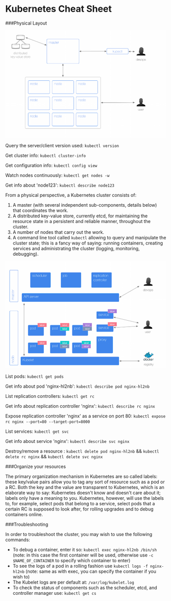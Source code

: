 # Kubernetes Cheat Sheet

###Physical Layout

![](k8s-cheatsheet-physical-layout.png)

Query the server/client version used:
`kubectl version`

Get cluster info:
`kubectl cluster-info`

Get configuration info:
`kubectl config view`

Watch nodes continuously:
`kubectl get nodes -w`

Get info about 'node123':
`kubectl describe node123`

From a physical perspective, a Kubernetes cluster consists of:

1. A master (with several independent sub-components, details below) that coordinates the work.
2. A distributed key-value store, currently etcd, for maintaining the resource state in a persistent and reliable manner, throughout the cluster.
3. A number of nodes that carry out the work.
4. A command line tool called `kubectl` allowing to query and manipulate the cluster state; this is a fancy way of saying: running containers, creating services and administrating the cluster (logging, monitoring, debugging).

![](k8s-cheatsheet-abstractions-overview.png)

List pods:
`kubectl get pods`

Get info about pod 'nginx-hl2nb':
`kubectl describe pod nginx-hl2nb`

List replication controllers:
`kubectl get rc`

Get info about replication controller 'nginx':
`kubectl describe rc nginx`

Expose replication controller 'nginx' as a service on port 80:
`kubectl expose rc nginx --port=80 --target-port=8000`

List services:
`kubectl get svc`

Get info about service 'nginx':
`kubectl describe svc nginx`

Destroy/remove a resource :
`kubectl delete pod nginx-hl2nb` &&
`kubectl delete rc nginx` &&
`kubectl delete svc nginx`

###Organize your resources

The primary organization mechanism in Kubernetes are so called labels: these key/value pairs allow you to tag any sort of resource such as a pod or a RC. Both the key and the value are transparent to Kubernetes, which is an elaborate way to say: Kubernetes doesn't know and doesn't care about it; labels only have a meaning to you. Kubernetes, however, will use the labels to, for example, select pods that belong to a service, select pods that a certain RC is supposed to look after, for rolling upgrades and to debug containers online.

###Troubleshooting

In order to troubleshoot the cluster, you may wish to use the following commands:

* To debug a container, enter it so: `kubectl exec nginx-hl2nb /bin/sh` (note: in this case the first container will be used, otherwise use `-c $NAME_OF_CONTAINER` to specify which container to enter)
* To see the logs of a pod in a rolling fashion use `kubectl logs -f nginx-hl2nb` (note: same as with exec, you can specify the container if you wish to)
* The Kubelet logs are per default at: `/var/log/kubelet.log`
* To check the status of components such as the scheduler, etcd, and controller manager use: `kubectl get cs`